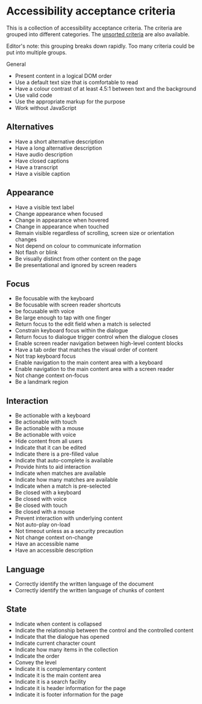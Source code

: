 
# Accessibility acceptance criteria

This is a collection of accessibility acceptance criteria. The criteria are grouped into different categories. The [unsorted criteria](criteria.md) are also available.

Editor's note: this grouping breaks down rapidly. Too many criteria could be put into multiple groups.

General
* Present content in a logical DOM order
* Use a default text size that is comfortable to read
* Have a colour contrast of at least 4.5:1 between text and the background
* Use valid code
* Use the appropriate markup for the purpose
* Work without JavaScript

## Alternatives
* Have a short alternative description
* Have a long alternative description
* Have audio description
* Have closed captions
* Have a transcript
* Have a visible caption

## Appearance
* Have a visible text label
* Change appearance when focused
* Change in appearance when hovered
* Change in appearance when touched
* Remain visible regardless of scrolling, screen size or orientation changes
* Not depend on colour to communicate information
* Not flash or blink
* Be visually distinct from other content on the page
* Be presentational and ignored by screen readers

## Focus
* Be focusable with the keyboard
* Be focusable with screen reader shortcuts
* be focusable with voice
* Be large enough to tap with one finger
* Return focus to the edit field when a match is selected
* Constrain keyboard focus within the dialogue
* Return focus to dialogue trigger control when the dialogue closes
* Enable screen reader navigation between high-level content blocks
* Have a tab order that matches the visual order of content
* Not trap keyboard focus
* Enable navigation to the main content area with a keyboard
* Enable navigation to the main content area with a screen reader
* Not change context on-focus
* Be a landmark region


## Interaction
* Be actionable with a keyboard
* Be actionable with touch
* Be actionable with a mouse
* Be actionable with voice
* Hide content from all users
* Indicate that it can be edited
* Indicate there is a pre-filled value
* Indicate that auto-complete is available
* Provide hints to aid interaction
* Indicate when matches are available
* Indicate how many matches are available
* Indicate when a match is pre-selected
* Be closed with a keyboard
* Be closed with voice
* Be closed with touch
* Be closed with a mouse
* Prevent interaction with underlying content
* Not auto-play on-load
* Not timeout unless as a security precaution
* Not change context on-change
* Have an accessible name
* Have an accessible description

## Language
* Correctly identify the written language of the document
* Correctly identify the written language of chunks of content


## State
* Indicate when content is collapsed
* Indicate the relationship between the control and the controlled content
* Indicate that the dialogue has opened
* Indicate current character count
* Indicate how many items in the collection
* Indicate the order
* Convey the level
* Indicate it is complementary content
* Indicate it is the main content area
* Indicate it is a search facility
* Indicate it is header information for the page
* Indicate it is footer information for the page

